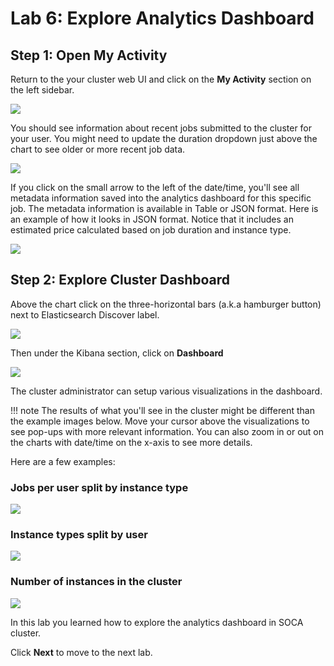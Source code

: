 # Lab 6: Explore Analytics Dashboard

## Step 1: Open My Activity

Return to the your cluster web UI and click on the **My Activity** section on the left sidebar.

![](../imgs/my-activity.png)


You should see information about recent jobs submitted to the cluster for your user. You might need to update the duration dropdown just above the chart to see older or more recent job data.

![](../imgs/analytics-jobs.png)


If you click on the small arrow to the left of the date/time, you'll see all metadata information saved into the analytics dashboard for this specific job. The metadata information is available in Table or JSON format. Here is an example of how it looks in JSON format. Notice that it includes an estimated price calculated based on job duration and instance type.

![](../../../imgs/kibana-7.png)


## Step 2: Explore Cluster Dashboard

Above the chart click on the three-horizontal bars (a.k.a hamburger button) next to Elasticsearch Discover label.

![](../imgs/analytics-menu.png)

Then under the Kibana section, click on **Dashboard**

![](../imgs/analytics-kibana-menu.png)

The cluster administrator can setup various visualizations in the dashboard. 

!!! note
    The results of what you'll see in the cluster might be different than the example images below. Move your cursor above the visualizations to see pop-ups with more relevant information. You can also zoom in or out on the charts with date/time on the x-axis to see more details.

Here are a few examples:

### Jobs per user split by instance type

![](../../../imgs/dashboard-9.png)  
    

### Instance types split by user

![](../../../imgs/dashboard-5.png)

### Number of instances in the cluster


![](../../../imgs/dashboard-7.png)


In this lab you learned how to explore the analytics dashboard in SOCA cluster.

Click **Next** to move to the next lab.
